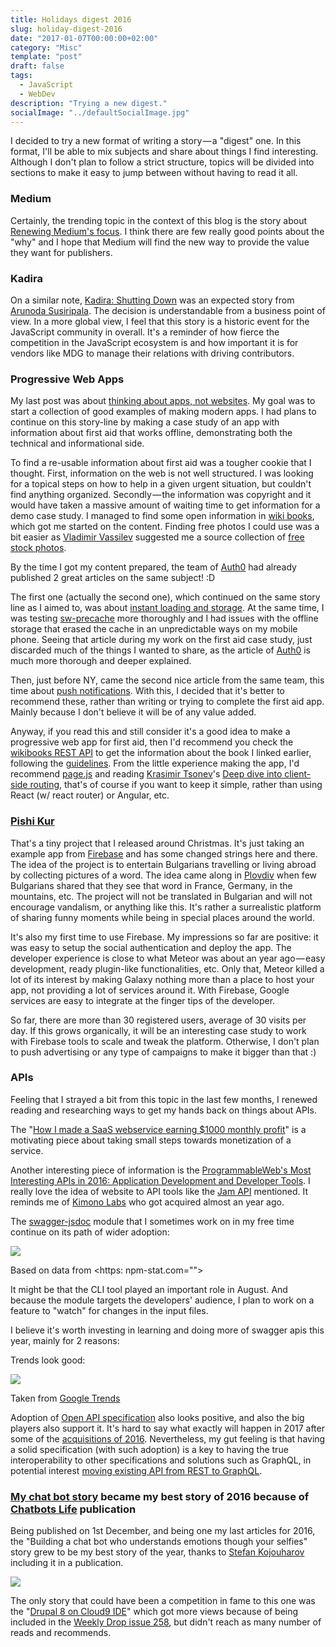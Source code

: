 ```yaml
---
title: Holidays digest 2016
slug: holiday-digest-2016
date: "2017-01-07T00:00:00+02:00"
category: "Misc"
template: "post"
draft: false
tags:
  - JavaScript
  - WebDev
description: "Trying a new digest."
socialImage: "../defaultSocialImage.jpg"
---
```


I decided to try a new format of writing a story — a "digest" one. In this format, I'll be able to mix subjects and share about things I find interesting. Although I don't plan to follow a strict structure, topics will be divided into sections to make it easy to jump between without having to read it all.

### Medium

Certainly, the trending topic in the context of this blog is the story about [Renewing Medium's focus][1]. I think there are few really good points about the "why" and I hope that Medium will find the new way to provide the value they want for publishers.

### Kadira

On a similar note, [Kadira: Shutting Down][2] was an expected story from [Arunoda Susiripala][3]. The decision is understandable from a business point of view. In a more global view, I feel that this story is a historic event for the JavaScript community in overall. It's a reminder of how fierce the competition in the JavaScript ecosystem is and how important it is for vendors like MDG to manage their relations with driving contributors.

### Progressive Web Apps

My last post was about [thinking about apps, not websites][4]. My goal was to start a collection of good examples of making modern apps. I had plans to continue on this story-line by making a case study of an app with information about first aid that works offline, demonstrating both the technical and informational side.

To find a re-usable information about first aid was a tougher cookie that I thought. First, information on the web is not well structured. I was looking for a topical steps on how to help in a given urgent situation, but couldn't find anything organized. Secondly — the information was copyright and it would have taken a massive amount of waiting time to get information for a demo case study. I managed to find some open information in [wiki books][5], which got me started on the content. Finding free photos I could use was a bit easier as [Vladimir Vassilev][6] suggested me a source collection of [free stock photos][7].

By the time I got my content prepared, the team of [Auth0][8] had already published 2 great articles on the same subject! :D

The first one (actually the second one), which continued on the same story line as I aimed to, was about [instant loading and storage][9]. At the same time, I was testing [sw-precache][10] more thoroughly and I had issues with the offline storage that erased the cache in an unpredictable ways on my mobile phone. Seeing that article during my work on the first aid case study, just discarded much of the things I wanted to share, as the article of [Auth0][11] is much more thorough and deeper explained.

Then, just before NY, came the second nice article from the same team, this time about [push notifications][12]. With this, I decided that it's better to recommend these, rather than writing or trying to complete the first aid app. Mainly because I don't believe it will be of any value added.

Anyway, if you read this and still consider it's a good idea to make a progressive web app for first aid, then I'd recommend you check the [wikibooks REST API][13] to get the information about the book I linked earlier, following the [guidelines][14]. From the little experience making the app, I'd recommend [page.js][15] and reading [Krasimir Tsonev][16]'s [Deep dive into client-side routing][17], that's of course if you want to keep it simple, rather than using React (w/ react router) or Angular, etc.

### [Pishi Kur][18]

That's a tiny project that I released around Christmas. It's just taking an example app from [Firebase][19] and has some changed strings here and there. The idea of the project is to entertain Bulgarians travelling or living abroad by collecting pictures of a word. The idea came along in [Plovdiv][20] when few Bulgarians shared that they see that word in France, Germany, in the mountains, etc. The project will not be translated in Bulgarian and will not encourage vandalism, or anything like this. It's rather a surrealistic platform of sharing funny moments while being in special places around the world.

It's also my first time to use Firebase. My impressions so far are positive: it was easy to setup the social authentication and deploy the app. The developer experience is close to what Meteor was about an year ago — easy development, ready plugin-like functionalities, etc. Only that, Meteor killed a lot of its interest by making Galaxy nothing more than a place to host your app, not providing a lot of services around it. With Firebase, Google services are easy to integrate at the finger tips of the developer.

So far, there are more than 30 registered users, average of 30 visits per day. If this grows organically, it will be an interesting case study to work with Firebase tools to scale and tweak the platform. Otherwise, I don't plan to push advertising or any type of campaigns to make it bigger than that :)

### APIs

Feeling that I strayed a bit from this topic in the last few months, I renewed reading and researching ways to get my hands back on things about APIs.

The "[How I made a SaaS webservice earning \$1000 monthly profit][21]" is a motivating piece about taking small steps towards monetization of a service.

Another interesting piece of information is the [ProgrammableWeb's Most Interesting APIs in 2016: Application Development and Developer Tools][22]. I really love the idea of website to API tools like the [Jam API][23] mentioned. It reminds me of [Kimono Labs][24] who got acquired almost an year ago.

The [swagger-jsdoc][25] module that I sometimes work on in my free time continue on its path of wider adoption:

![][26]

Based on data from <https: npm-stat.com="">

It might be that the CLI tool played an important role in August. And because the module targets the developers' audience, I plan to work on a feature to "watch" for changes in the input files.

I believe it's worth investing in learning and doing more of swagger apis this year, mainly for 2 reasons:

Trends look good:

![][27]

Taken from [Google Trends][28]

Adoption of [Open API specification][29] also looks positive, and also the big players also support it. It's hard to say what exactly will happen in 2017 after some of the [acquisitions of 2016][30]. Nevertheless, my gut feeling is that having a solid specification (with such adoption) is a key to having the true interoperability to other specifications and solutions such as GraphQL, in potential interest [moving existing API from REST to GraphQL][31].

### [My chat bot story][32] became my best story of 2016 because of [Chatbots Life][33] publication

Being published on 1st December, and being one my last articles for 2016, the "Building a chat bot who understands emotions though your selfies" story grew to be my best story of the year, thanks to [Stefan Kojouharov][34] including it in a publication.

![][35]

The only story that could have been a competition in fame to this one was the "[Drupal 8 on Cloud9 IDE][36]" which got more views because of being included in the [Weekly Drop issue 258][37], but didn't reach as many number of reads and recommends.

[1]: https://blog.medium.com/renewing-mediums-focus-98f374a960be#.yuaggxs6c
[2]: https://voice.kadira.io/kadira-shutting-down-7d35994db85d#.mmph3hury
[3]: https://medium.com/@arunoda
[4]: https://medium.com/@kalin.chernev/think-about-apps-not-websites-13757f9736de#.5v5yhw1p3
[5]: https://en.wikibooks.org/wiki/First_Aid
[6]: https://medium.com/@disastacre
[7]: http://re-wp.com/stock-photos/
[8]: https://medium.com/@auth0
[9]: https://auth0.com/blog/introduction-to-progressive-web-apps-instant-loading-part-2/
[10]: https://github.com/GoogleChrome/sw-precache
[11]: https://auth0.com/
[12]: https://auth0.com/blog/introduction-to-progressive-web-apps-push-notifications-part-3/
[13]: https://www.mediawiki.org/wiki/API:Main_page
[14]: https://wikimediafoundation.org/wiki/Developer_app_guidelines
[15]: https://visionmedia.github.io/page.js/
[16]: https://medium.com/@krasimirtsonev
[17]: http://krasimirtsonev.com/blog/article/deep-dive-into-client-side-routing-navigo-pushstate-hash
[18]: https://pishikur.com/
[19]: https://firebase.google.com/
[20]: https://en.wikipedia.org/wiki/Plovdiv
[21]: https://hackernoon.com/how-i-made-a-saas-webservice-earning-1000-monthly-profit-6d2b782b95c8#.jrv7pfxuz
[22]: https://www.programmableweb.com/news/programmablewebs-most-interesting-apis-2016-application-development-and-developer-tools/brief/2016/12/23
[23]: https://www.jamapi.xyz/
[24]: https://medium.com/@kimonolabs
[25]: https://www.npmjs.com/package/swagger-jsdoc
[26]: https://cdn-images-1.medium.com/max/800/1*yJ4w5B4sAANmTqrJlHpcFw.png
[27]: https://cdn-images-1.medium.com/max/800/1*bVdbmTcQZsE4tYunE7Jh5Q.png
[28]: https://www.google.com/trends/explore?q=swagger%20api
[29]: https://www.openapis.org/
[30]: https://medium.com/the-era-of-apis/over-500m-invested-in-api-companies-in-2016-with-16-acquisitions-cc4f3d2beef8#.99codaicj
[31]: https://medium.com/@raxwunter/moving-existing-api-from-rest-to-graphql-205bab22c184#.h6rctdrxm
[32]: https://chatbotslife.com/building-a-chat-bot-who-understands-emotions-though-your-selfies-e9fa7cc4b627#.rgfcezwnz
[33]: https://medium.com/@ChatBotsLife
[34]: https://medium.com/@kojouharov
[35]: https://cdn-images-1.medium.com/max/800/1*HgTPQnk-aW0wxKdFitxtzg.png
[36]: https://medium.com/@kalin.chernev/drupal-8-on-cloud9-ide-1a294328e1aa#.g3a7u6t68
[37]: http://www.theweeklydrop.com/archive/issue-258
